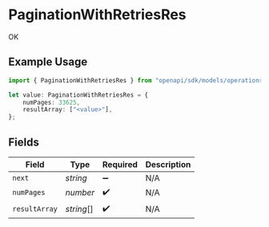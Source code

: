 # PaginationWithRetriesRes

OK

## Example Usage

```typescript
import { PaginationWithRetriesRes } from "openapi/sdk/models/operations";

let value: PaginationWithRetriesRes = {
    numPages: 33625,
    resultArray: ["<value>"],
};
```

## Fields

| Field              | Type               | Required           | Description        |
| ------------------ | ------------------ | ------------------ | ------------------ |
| `next`             | *string*           | :heavy_minus_sign: | N/A                |
| `numPages`         | *number*           | :heavy_check_mark: | N/A                |
| `resultArray`      | *string*[]         | :heavy_check_mark: | N/A                |